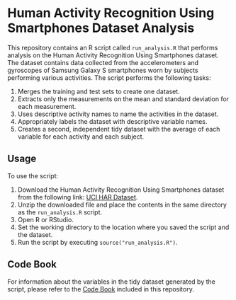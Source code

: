 # Human Activity Recognition Using Smartphones Dataset Analysis

This repository contains an R script called `run_analysis.R` that performs analysis on the Human Activity Recognition Using Smartphones dataset. The dataset contains data collected from the accelerometers and gyroscopes of Samsung Galaxy S smartphones worn by subjects performing various activities. The script performs the following tasks:

1. Merges the training and test sets to create one dataset.
2. Extracts only the measurements on the mean and standard deviation for each measurement.
3. Uses descriptive activity names to name the activities in the dataset.
4. Appropriately labels the dataset with descriptive variable names.
5. Creates a second, independent tidy dataset with the average of each variable for each activity and each subject.

## Usage

To use the script:

1. Download the Human Activity Recognition Using Smartphones dataset from the following link: [UCI HAR Dataset](https://d396qusza40orc.cloudfront.net/getdata%2Fprojectfiles%2FUCI%20HAR%20Dataset.zip).
2. Unzip the downloaded file and place the contents in the same directory as the `run_analysis.R` script.
3. Open R or RStudio.
4. Set the working directory to the location where you saved the script and the dataset.
5. Run the script by executing `source("run_analysis.R")`.

## Code Book

For information about the variables in the tidy dataset generated by the script, please refer to the [Code Book](CodeBook.md) included in this repository.

